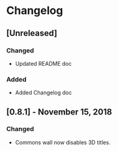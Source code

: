 # Changelog

## [Unreleased]

### Changed

- Updated README doc

### Added

- Added Changelog doc

## [0.8.1] - November 15, 2018

### Changed

- Commons wall now disables 3D titles.
